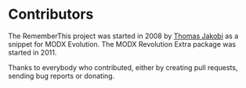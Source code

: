 # Contributors

The RememberThis project was started in 2008 by [Thomas
Jakobi](https://github.com/jako) as a snippet for MODX Evolution. The MODX
Revolution Extra package was started in 2011.

Thanks to everybody who contributed, either by creating pull requests, sending bug reports or donating.
